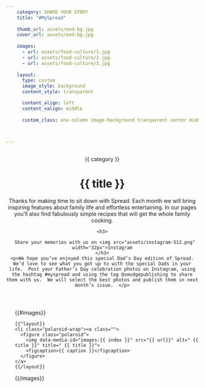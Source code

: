 ```yaml
---
    category: SHARE YOUR STORY 
    title: "#MySpread"
    
    thumb_url: assets/end-bg.jpg
    cover_url: assets/end-bg.jpg
    
    images:
      - url: assets/food-culture/1.jpg
      - url: assets/food-culture/2.jpg
      - url: assets/food-culture/3.jpg
    
    layout:
      type: custom
      image_style: background
      content_style: transparent

      content_align: left
      content_valign: middle
      
      custom_class: one-column image-background transparent center middle


      
---
```

<div style="display:inline-block"><figure class="cover-area background" style="background-image: url('assets/end-bg.jpg')"></figure></div>
<div class="content">
  
  <header>
    <span class="category">{{ category }}</span>
    <h1 class="title">{{ title }}</h1>
    <p>Thanks for making time to sit down with Spread.  Each month we will bring inspiring features about family life and effortless entertaining.   In our pages you’ll also find fabulously simple recipes that will get the whole family cooking.  </p>
    
    
    <h3>
      
      Share your memories with us on <img src="assets/instagram-512.png" width="32px">Instagram
    </h3>
    <p>We hope you’ve enjoyed this special Dad’s Day edition of Spread.  We’d love to see what you got up to with the special Dads in your life.  Post your Father’s Day celebration photos on Instagram, using the hashtag #myspread and using the tag @smudgepublishing to share them with us.  We will select the best photos and publish them in next month’s issue.  </p>
  </header>
  
  <ul clas="polaroids">
  {{#images}}
  
    {{^layout}}
    <li class="polaroid-wrap"><a class="">
      <figure class="polaroid">
        <img data-media-id="images:{{ index }}" src="{{ url}}" alt=" {{ title }}" title=" {{ title }}">
        <figcaption>{{ caption }}</figcaption>
      </figure>
    </a>
    {{/layout}}
  {{/images}}
  </ul>
  
  <div class="body">
  </div>
</div>
